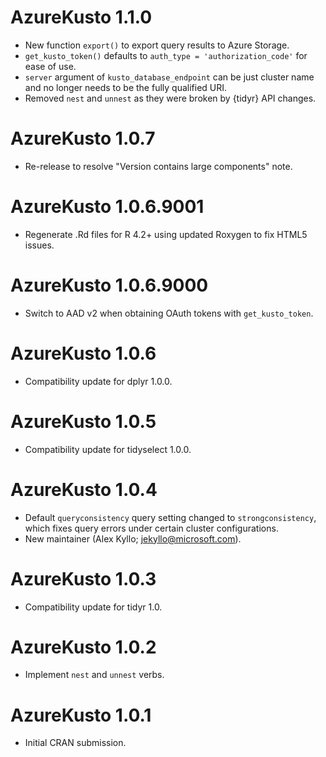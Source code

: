 # AzureKusto 1.1.0

* New function `export()` to export query results to Azure Storage.
* `get_kusto_token()` defaults to `auth_type = 'authorization_code'` for ease of
use.
* `server` argument of `kusto_database_endpoint` can be just cluster name and
  no longer needs to be the fully qualified URI.
* Removed `nest` and `unnest` as they were broken by {tidyr} API changes.

# AzureKusto 1.0.7

* Re-release to resolve "Version contains large components" note.

# AzureKusto 1.0.6.9001

* Regenerate .Rd files for R 4.2+ using updated Roxygen to fix HTML5 issues.

# AzureKusto 1.0.6.9000

* Switch to AAD v2 when obtaining OAuth tokens with `get_kusto_token`.

# AzureKusto 1.0.6

* Compatibility update for dplyr 1.0.0.

# AzureKusto 1.0.5

* Compatibility update for tidyselect 1.0.0.

# AzureKusto 1.0.4

* Default `queryconsistency` query setting changed to `strongconsistency`, which fixes query errors under certain cluster configurations.
* New maintainer (Alex Kyllo; jekyllo@microsoft.com).

# AzureKusto 1.0.3

* Compatibility update for tidyr 1.0.

# AzureKusto 1.0.2

* Implement `nest` and `unnest` verbs.

# AzureKusto 1.0.1

* Initial CRAN submission.
